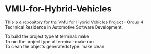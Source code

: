 # VMU-for-Hybrid-Vehicles
This is a repository for the VMU for Hybrid Vehicles Project - Group 4 - Technical Residence in Automotive Software Development.

To build the project type at terminal: make  
To run the project type at terminal: make run  
To clean the objects generateds type: make clean  
